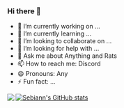 ### Hi there 👋
- 🔭 I’m currently working on ...
- 🌱 I’m currently learning ...
- 👯 I’m looking to collaborate on ...
- 🤔 I’m looking for help with ...
- 💬 Ask me about Anything and Rats
- 📫 How to reach me: Discord
- 😄 Pronouns: Any
- ⚡ Fun fact: ...

<img align="left" src="https://github-readme-stats.vercel.app/api/top-langs/?username=Sebiann&layout=compact&bg_color=100deg,178822,FB0000&title_color=fff&text_color=fff" />

[![Sebiann's GitHub stats](https://github-readme-stats.vercel.app/api?username=Sebiann&show_icons=true&theme=synthwave)](https://github.com/anuraghazra/github-readme-stats)
